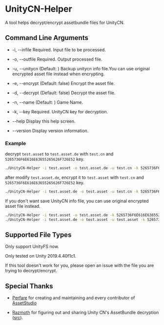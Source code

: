 # UnityCN-Helper

A tool helps decrypt/encrypt assetbundle files for UnityCN.

## Command Line Arguments

- -i, --infile     Required. Input file to be processed.

- -o, --outfile    Required. Output processed file.

- -u, --unitycn    (Default: ) Backup unitycn info file.You can use original encrypted asset file instead when
  encrypting.

- -e, --encrypt    (Default: false) Encrypt the asset file.

- -d, --decrypt    (Default: false) Decrypt the asset file.

- -n, --name       (Default: ) Game Name.

- -k, --key        Required. UnityCN key for decryption.

- --help           Display this help screen.

- --version        Display version information.

### Example

decrypt `test.asset` to `test.asset.de` with `test.cn` and `5265736F6E616E63655265626F726E52` key.
```bash
./UnityCN-Helper -i test.asset -o test.asset.de -u test.cn -k 5265736F6E616E63655265626F726E52 -d
```

after modify `test.asset.de`, encrypt it to `test.asset` with `test.cn` and `5265736F6E616E63655265626F726E52` key.
```bash
./UnityCN-Helper -i test.asset.de -o test.asset -u test.cn -k 5265736F6E616E63655265626F726E52 -e
```

If you don't want save UnityCN info file, you can use original encrypted asset file instead.
```bash
./UnityCN-Helper -i test.asset -o test.asset.de -k 5265736F6E616E63655265626F726E52 -d
./UnityCN-Helper -i test.asset.de -o test.asset -u test.asset -k 5265736F6E616E63655265626F726E52 -e
```

## Supported File Types

Only support UnityFS now.

Only tested on Unity 2019.4.40f1c1.

If this tool doesn't work for you, please open an issue with the file you are trying to decrypt/encrypt.

## Special Thanks

- [Perfare](https://github.com/Perfare) for creating and maintaining and every contributor of [AssetStudio](https://github.com/Perfare/AssetStudio)

- [Razmoth](https://github.com/Razmoth) for figuring out and sharing Unity CN's AssetBundle decryption ([src](https://github.com/RazTools/Studio)).